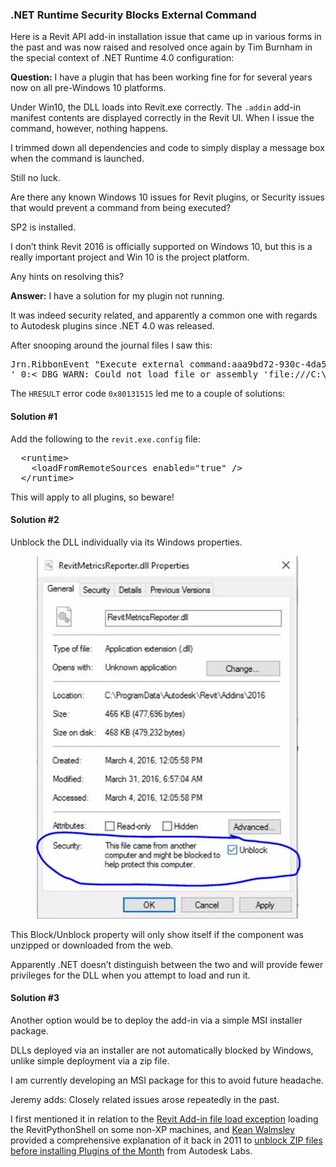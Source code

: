 <head>
<meta http-equiv="Content-Type" content="text/html; charset=utf-8">
<link rel="stylesheet" type="text/css" href="bc.css">
<script src="run_prettify.js" type="text/javascript"></script>
<!---
<script src="https://google-code-prettify.googlecode.com/svn/loader/run_prettify.js" type="text/javascript"></script>
-->
</head>

<!---

- Tim Burnham RE: Solved: Revit 2016 Plugin under Win10

Windows 10 Security Blocks External Command #revitAPI #3dwebcoder @AutodeskRevit #adsk #aec #bim #win10

Here is a Revit API add-in installation issue that came up in various forms in the past and now again in the context of Windows 10 configuration: I have a plugin that has been working fine for all pre-Windows 10 platforms. Under Win10, the DLL loads into Revit.exe correctly. The add-in manifest contents are displayed correctly in the Revit UI. When I issue the command, however, nothing happens...

-->

### .NET Runtime Security Blocks External Command

Here is a Revit API add-in installation issue that came up in various forms in the past and was now raised and resolved once again by Tim Burnham in the special context of .NET Runtime 4.0 configuration:

**Question:** I have a plugin that has been working fine for for several years now on all pre-Windows 10 platforms.

Under Win10, the DLL loads into Revit.exe correctly.
The `.addin` add-in manifest contents are displayed correctly in the Revit UI.
When I issue the command, however, nothing happens.

I trimmed down all dependencies and code to simply display a message box when the command is launched.

Still no luck.

Are there any known Windows 10 issues for Revit plugins, or Security issues that would prevent a command from being executed?

SP2 is installed.

I don’t think Revit 2016 is officially supported on Windows 10, but this is a really important project and Win 10 is the project platform.

Any hints on resolving this?


**Answer:** I have a solution for my plugin not running.

It was indeed security related, and apparently a common one with regards to Autodesk plugins since .NET 4.0 was released.

After snooping around the journal files I saw this:

<pre>
Jrn.RibbonEvent "Execute external command:aaa9bd72-930c-4da5-8305-94cde3a1c3ee:CommandRevitMetricsReporter"
' 0:&lt; DBG_WARN: Could not load file or assembly 'file:///C:\Program Files\Autodesk\Revit 2016\RevitMetricsReporter.dll' or one of its dependencies. Operation is not supported. (Exception from HRESULT: 0x80131515): line 188 of AddIn\AddInItem.cpp.
</pre>

The `HRESULT` error code `0x80131515` led me to a couple of solutions:

#### <a name="1"></a>Solution #1

Add the following to the `revit.exe.config` file:

<pre>
<span class="blue">&nbsp; &lt;</span><span class="maroon">runtime</span><span class="blue">&gt;</span>
<span class="blue">&nbsp; &nbsp; &lt;</span><span class="maroon">loadFromRemoteSources</span><span class="blue"> </span><span class="red">enabled</span><span class="blue">=</span>&quot;<span class="blue">true</span>&quot;<span class="blue"> /&gt;</span>
<span class="blue">&nbsp; &lt;/</span><span class="maroon">runtime</span><span class="blue">&gt;</span>
</pre>

This will apply to all plugins, so beware!


#### <a name="2"></a>Solution #2

Unblock the DLL individually via its Windows properties.

<center>
<img src="img/tb_win10_security.jpeg" alt="Security Unblock" width="423">
</center>

This Block/Unblock property will only show itself if the component was unzipped or downloaded from the web.

Apparently .NET doesn’t distinguish between the two and will provide fewer privileges for the DLL when you attempt to load and run it.


#### <a name="3"></a>Solution #3

Another option would be to deploy the add-in via a simple MSI installer package.

DLLs deployed via an installer are not automatically blocked by Windows, unlike simple deployment via a zip file.

I am currently developing an MSI package for this to avoid future headache.


Jeremy adds: Closely related issues arose repeatedly in the past.

I first mentioned it in relation to
the [Revit Add-in file load exception](http://thebuildingcoder.typepad.com/blog/2011/10/revit-add-in-file-load-exception.html) loading
the RevitPythonShell on some non-XP machines,
and [Kean Walmsley](http://through-the-interface.typepad.com) provided
a comprehensive explanation of it back in 2011
to [unblock ZIP files before installing Plugins of the Month](http://labs.blogs.com/its_alive_in_the_lab/2011/05/unblock-net.html) from
Autodesk Labs.
